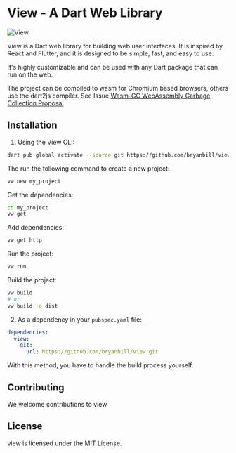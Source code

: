 # View - A Dart Web Library

![View](https://img.shields.io/badge/View-0.3.1-teal)

View is a Dart web library for building web user interfaces. It is inspired by React and Flutter, and it is designed to be simple, fast, and easy to use.

It's highly customizable and can be used with any Dart package that can run on the web.

The project can be compiled to wasm for Chromium based browsers, others use the dart2js compiler. See Issue [Wasm-GC WebAssembly Garbage Collection Proposal](https://bugs.webkit.org/show_bug.cgi?id=247394)

## Installation

1. Using the View CLI:

```bash
dart pub global activate --source git https://github.com/bryanbill/view.git
```

The run the following command to create a new project:

```bash
vw new my_project
```

Get the dependencies:

```bash
cd my_project
vw get
```

Add dependencies:

```bash
vw get http
```

Run the project:

```bash
vw run
```

Build the project:

```bash
vw build
# or
vw build -o dist
```

2. As a dependency in your `pubspec.yaml` file:

```yaml
dependencies:
  view:
    git:
      url: https://github.com/bryanbill/view.git
```

With this method, you have to handle the build process yourself.

## Contributing

We welcome contributions to view

## License

view is licensed under the MIT License.
